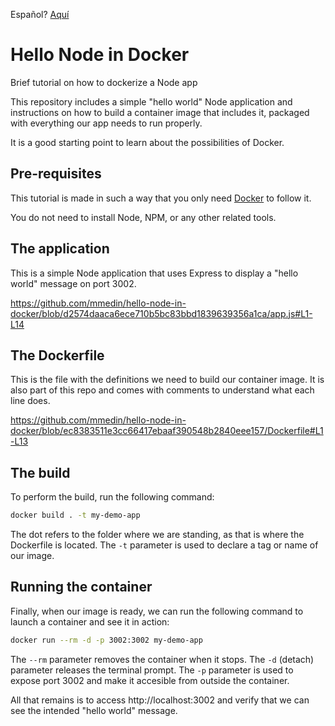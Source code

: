 Español? [Aquí](README.es.md)

# Hello Node in Docker

Brief tutorial on how to dockerize a Node app

This repository includes a simple "hello world" Node application and instructions on how to build a container image that includes it, packaged with everything our app needs to run properly.

It is a good starting point to learn about the possibilities of Docker.

## Pre-requisites

This tutorial is made in such a way that you only need [Docker](https://docs.docker.com/engine/install/) to follow it.

You do not need to install Node, NPM, or any other related tools.

## The application

This is a simple Node application that uses Express to display a "hello world" message on port 3002.

https://github.com/mmedin/hello-node-in-docker/blob/d2574daaca6ece710b5bc83bbd1839639356a1ca/app.js#L1-L14

## The Dockerfile

This is the file with the definitions we need to build our container image. It is also part of this repo and comes with comments to understand what each line does.

https://github.com/mmedin/hello-node-in-docker/blob/ec8383511e3cc66417ebaaf390548b2840eee157/Dockerfile#L1-L13

## The build

To perform the build, run the following command:

```bash
docker build . -t my-demo-app
```

The dot refers to the folder where we are standing, as that is where the Dockerfile is located. The `-t` parameter is used to declare a tag or name of our image.

## Running the container

Finally, when our image is ready, we can run the following command to launch a container and see it in action:

```bash
docker run --rm -d -p 3002:3002 my-demo-app
```

The `--rm` parameter removes the container when it stops. The `-d` (detach) parameter releases the terminal prompt. The `-p` parameter is used to expose port 3002 and make it accesible from outside the container.

All that remains is to access http://localhost:3002 and verify that we can see the intended "hello world" message.
